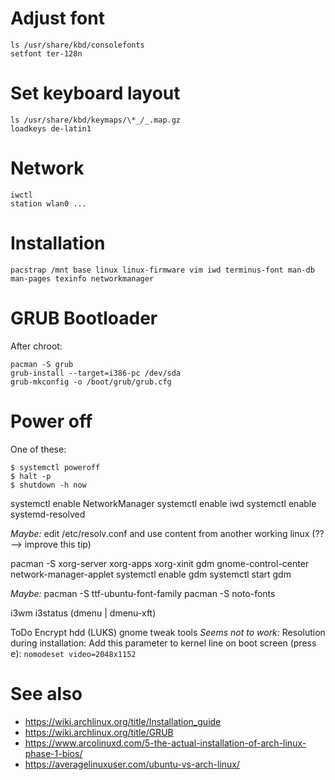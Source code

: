 # Adjust font

    ls /usr/share/kbd/consolefonts
    setfont ter-128n

# Set keyboard layout

    ls /usr/share/kbd/keymaps/\*_/_.map.gz
    loadkeys de-latin1

# Network

    iwctl
    station wlan0 ...

# Installation

    pacstrap /mnt base linux linux-firmware vim iwd terminus-font man-db man-pages texinfo networkmanager

# GRUB Bootloader

After chroot:

    pacman -S grub
    grub-install --target=i386-pc /dev/sda
    grub-mkconfig -o /boot/grub/grub.cfg

# Power off

One of these:

    $ systemctl poweroff
    $ halt -p
    $ shutdown -h now

systemctl enable NetworkManager
systemctl enable iwd
systemctl enable systemd-resolved

_Maybe:_ edit /etc/resolv.conf and use content from another working linux (?? --> improve this tip)

pacman -S xorg-server xorg-apps xorg-xinit gdm gnome-control-center network-manager-applet
systemctl enable gdm
systemctl start gdm

_Maybe:_ pacman -S ttf-ubuntu-font-family
pacman -S noto-fonts

i3wm i3status (dmenu | dmenu-xft)

ToDo
Encrypt hdd (LUKS)
gnome tweak tools
_Seems not to work:_ Resolution during installation: Add this parameter to kernel line on boot screen (press <kbd>e</kbd>): `nomodeset video=2048x1152`

# See also

- https://wiki.archlinux.org/title/Installation_guide
- https://wiki.archlinux.org/title/GRUB
- https://www.arcolinuxd.com/5-the-actual-installation-of-arch-linux-phase-1-bios/
- https://averagelinuxuser.com/ubuntu-vs-arch-linux/
